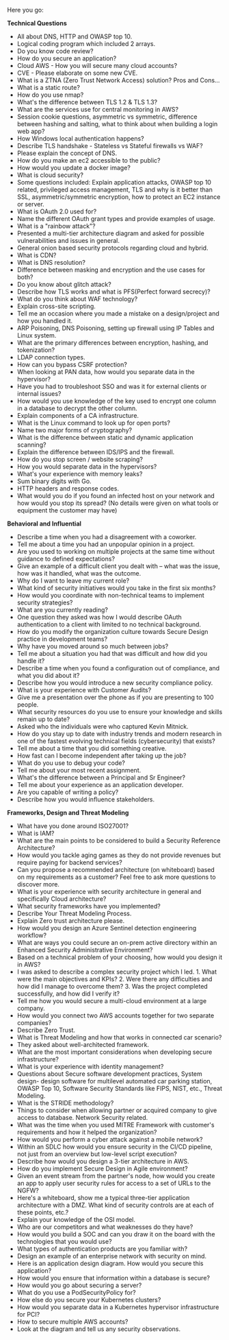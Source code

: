 Here you go:

**Technical Questions**
* All about DNS, HTTP and OWASP top 10.
* Logical coding program which included 2 arrays.
* Do you know code review?
* How do you secure an application?
* Cloud AWS - How you will secure many cloud accounts?
* CVE - Please elaborate on some new CVE.
* What is a ZTNA (Zero Trust Network Access) solution? Pros and Cons...
* What is a static route?
* How do you use nmap?
* What's the difference between TLS 1.2 & TLS 1.3?
* What are the services use for central monitoring in AWS?
* Session cookie questions, asymmetric vs symmetric, difference between hashing and salting, what to think about when building a login web app?
* How Windows local authentication happens?
* Describe TLS handshake - Stateless vs Stateful firewalls vs WAF?
* Please explain the concept of DNS.
* How do you make an ec2 accessible to the public?
* How would you update a docker image?
* What is cloud security?
* Some questions included: Explain application attacks, OWASP top 10 related, privileged access management, TLS and why is it better than SSL, asymmetric/symmetric encryption, how to protect an EC2 instance or server. 
* What is OAuth 2.0 used for?
* Name the different OAuth grant types and provide examples of usage.
* What is a "rainbow attack"?
* Presented a multi-tier architecture diagram and asked for possible vulnerabilities and issues in general. 
* General onion based security protocols regarding cloud and hybrid.
* What is CDN?
* What is DNS resolution?
* Difference between masking and encryption and the use cases for both?
* Do you know about glitch attack?
* Describe how TLS works and what is PFS(Perfect forward secrecy)?
* What do you think about WAF technology?
* Explain cross-site scripting.
* Tell me an occasion where you made a mistake on a design/project and how you handled it.
* ARP Poisoning, DNS Poisoning, setting up firewall using IP Tables and Linux system.
* What are the primary differences between encryption, hashing, and tokenization?
* LDAP connection types.
* How can you bypass CSRF protection?
* When looking at PAN data, how would you separate data in the hypervisor?
* Have you had to troubleshoot SSO and was it for external clients or internal issues?
* How would you use knowledge of the key used to encrypt one column in a database to decrypt the other column.
* Explain components of a CA infrastructure.
* What is the Linux command to look up for open ports?
* Name two major forms of cryptography?
* What is the difference between static and dynamic application scanning?
* Explain the difference between IDS/IPS and the firewall.
* How do you stop screen / website scraping?
* How you would separate data in the hypervisors?
* What's your experience with memory leaks?
* Sum binary digits with Go.
* HTTP headers and response codes.
* What would you do if you found an infected host on your network and how would you stop its spread? (No details were given on what tools or equipment the customer may have)

**Behavioral and Influential**
* Describe a time when you had a disagreement with a coworker.
* Tell me about a time you had an unpopular opinion in a project.
* Are you used to working on multiple projects at the same time without guidance to defined expectations?
* Give an example of a difficult client you dealt with – what was the issue, how was it handled, what was the outcome.
* Why do I want to leave my current role?
* What kind of security initiatives would you take in the first six months?
* How would you coordinate with non-technical teams to implement security strategies?
* What are you currently reading?
* One question they asked was how I would describe OAuth authentication to a client with limited to no technical background.
* How do you modify the organization culture towards Secure Design practice in development teams?
* Why have you moved around so much between jobs?
* Tell me about a situation you had that was difficult and how did you handle it?
* Describe a time when you found a configuration out of compliance, and what you did about it?
* Describe how you would introduce a new security compliance policy.
* What is your experience with Customer Audits?
* Give me a presentation over the phone as if you are presenting to 100 people.
* What security resources do you use to ensure your knowledge and skills remain up to date?
* Asked who the individuals were who captured Kevin Mitnick.
* How do you stay up to date with industry trends and modern research in one of the fastest evolving technical fields (cybersecurity) that exists?
* Tell me about a time that you did something creative.
* How fast can I become independent after taking up the job?
* What do you use to debug your code?
* Tell me about your most recent assignment.
* What's the difference between a Principal and Sr Engineer?
* Tell me about your experience as an application developer.
* Are you capable of writing a policy?
* Describe how you would influence stakeholders.

**Frameworks, Design and Threat Modeling**
* What have you done around ISO27001?
* What is IAM?
* What are the main points to be considered to build a Security Reference Architecture?
* How would you tackle aging games as they do not provide revenues but require paying for backend services?
* Can you propose a recommended architecture (on whiteboard) based on my requirements as a customer? Feel free to ask more questions to discover more.
* What is your experience with security architecture in general and specifically Cloud architecture?
* What security frameworks have you implemented?
* Describe Your Threat Modeling Process.
* Explain Zero trust architecture please.
* How would you design an Azure Sentinel detection engineering workflow?
* What are ways you could secure an on-prem active directory within an Enhanced Security Administrative Environment?
* Based on a technical problem of your choosing, how would you design it in AWS?
* I was asked to describe a complex security project which I led. 1. What were the main objectives and KPIs? 2. Were there any difficulties and how did I manage to overcome them? 3. Was the project completed successfully, and how did I verify it?
* Tell me how you would secure a multi-cloud environment at a large company.
* How would you connect two AWS accounts together for two separate companies?
* Describe Zero Trust.
* What is Threat Modeling and how that works in connected car scenario?
* They asked about well-architected framework.
* What are the most important considerations when developing secure infrastructure?
* What is your experience with identity management?
* Questions about Secure software development practices, System design- design software for multilevel automated car parking station, OWASP Top 10, Software Security Standards like FIPS, NIST, etc., Threat Modeling.
* What is the STRIDE methodology?
* Things to consider when allowing partner or acquired company to give access to database. Network Security related.
* What was the time when you used MITRE Framework with customer's requirements and how it helped the organization?
* How would you perform a cyber attack against a mobile network?
* Within an SDLC how would you ensure security in the CI/CD pipeline, not just from an overview but low-level script execution?
* Describe how would you design a 3-tier architecture in AWS.
* How do you implement Secure Design in Agile environment?
* Given an event stream from the partner's node, how would you create an app to apply user security rules for access to a set of URLs to the NGFW?
* Here's a whiteboard, show me a typical three-tier application architecture with a DMZ. What kind of security controls are at each of these points, etc.?
* Explain your knowledge of the OSI model.
* Who are our competitors and what weaknesses do they have?
* How would you build a SOC and can you draw it on the board with the technologies that you would use?
* What types of authentication products are you familiar with?
* Design an example of an enterprise network with security on mind.
* Here is an application design diagram. How would you secure this application?
* How would you ensure that information within a database is secure?
* How would you go about securing a server?
* What do you use a PodSecurityPolicy for?
* How else do you secure your Kubernetes clusters?
* How would you separate data in a Kubernetes hypervisor infrastructure for PCI?
* How to secure multiple AWS accounts?
* Look at the diagram and tell us any security observations.
